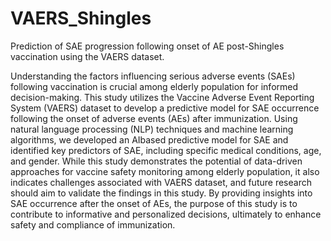 # VAERS_Shingles
Prediction of SAE progression following onset of AE post-Shingles vaccination using the VAERS dataset.

Understanding the factors influencing serious adverse events (SAEs) following vaccination is
crucial among elderly population for informed decision-making. This study utilizes the Vaccine
Adverse Event Reporting System (VAERS) dataset to develop a predictive model for SAE
occurrence following the onset of adverse events (AEs) after immunization. Using natural
language processing (NLP) techniques and machine learning algorithms, we developed an AIbased
predictive model for SAE and identified key predictors of SAE, including specific medical
conditions, age, and gender. While this study demonstrates the potential of data-driven
approaches for vaccine safety monitoring among elderly population, it also indicates challenges
associated with VAERS dataset, and future research should aim to validate the findings in this
study. By providing insights into SAE occurrence after the onset of AEs, the purpose of this
study is to contribute to informative and personalized decisions, ultimately to enhance safety and
compliance of immunization.
